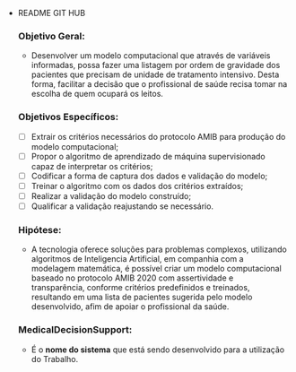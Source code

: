 - README GIT HUB
    
    ### Objetivo Geral:
    
    - Desenvolver um modelo computacional que através de variáveis informadas, possa fazer uma listagem por ordem de gravidade dos pacientes que precisam de unidade de tratamento intensivo. Desta forma, facilitar a decisão que o profissional de saúde  recisa tomar na escolha de quem ocupará os leitos.
    
    ### Objetivos Específicos:
    
    - [ ]  Extrair os critérios necessários do protocolo AMIB para produção do modelo computacional;
    - [ ]  Propor o algoritmo de aprendizado de máquina supervisionado capaz de interpretar
    os critérios;
    - [ ]  Codificar a forma de captura dos dados e validação do modelo;
    - [ ]  Treinar o algoritmo com os dados dos critérios extraídos;
    - [ ]  Realizar a validação do modelo construído;
    - [ ]  Qualificar a validação reajustando se necessário.
    
    ### Hipótese:
    
    - A tecnologia oferece soluções para problemas complexos, utilizando algoritmos de Inteligencia Artificial, em companhia com a modelagem matemática, é possível criar um modelo computacional baseado no protocolo AMIB 2020 com assertividade e  transparência, conforme critérios predefinidos e treinados, resultando em uma lista de pacientes sugerida pelo modelo desenvolvido, afim de apoiar o profissional da saúde.
    
    ### **MedicalDecisionSupport**:
    
    - É o **nome do sistema** que está sendo desenvolvido para a utilização do Trabalho.
